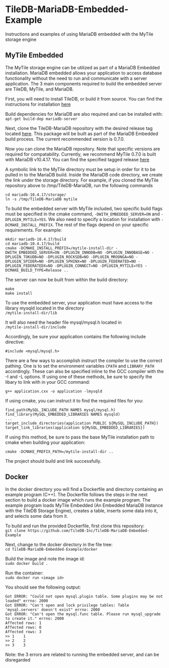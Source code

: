 # TileDB-MariaDB-Embedded-Example
Instructions and examples of using MariaDB embedded with the MyTile storage engine  
  
## MyTile Embedded  
The MyTile storage engine can be utilized as part of a MariaDB Embedded installation. MariaDB embedded allows your application to access database functionality without the need to run and communicate with a server application. The 3 main components required to build the embedded server are TileDB, MyTile, and MariaDB.  

First, you will need to install TileDB, or build it from source. You can find the instructions for installation [here](https://docs.tiledb.com/main/solutions/tiledb-embedded/installation)  

Build dependencies for MariaDB are also required and can be installed with:  
`apt-get build-dep mariadb-server`  

Next, clone the TileDB-MariaDB repository with the desired release tag located [here](https://github.com/TileDB-Inc/TileDB-MariaDB/releases/tag/0.7.0). This package will be built as part of the MariaDB Embedded build process. The current recommended version is 0.7.0.   

Now you can clone the MariaDB repository. Note that specific versions are required for compatability. Currently, we recommend MyTile 0.7.0 is built with MariaDB v10.4.17. You can find the specified tagged release [here](https://github.com/MariaDB/server/tree/mariadb-10.4.17)  

A symbolic link to the MyTile directory must be setup in order for it to be pulled in to the MariaDB build. Inside the MariaDB code directory, we create the link under the storage directory. For example, if you cloned the MyTile repository above to /tmp/TileDB-MariaDB, run the following commands  
```
cd mariadb-10.4.17/storage/
ln -s /tmp/TileDB-MariaDB mytile
```  

To build the embedded server with MyTile included, two specific build flags must be specified in the cmake command, `-DWITH_EMBEDDED_SERVER=ON` and `-DPLUGIN_MYTILE=YES`. We also need to specify a location for installation with `-DCMAKE_INSTALL_PREFIX`. The rest of the flags depend on your specific requirements. For example:  
```
mkdir mariadb-10.4.17/build
cd mariadb-10.4.17/build
cmake -DCMAKE_INSTALL_PREFIX=/mytile-install-dir -DWITH_EMBEDDED_SERVER=ON -DPLUGIN_INNODB=NO -DPLUGIN_INNOBASE=NO -DPLUGIN_TOKUDB=NO -DPLUGIN_ROCKSDB=NO -DPLUGIN_MROONGA=NO -DPLUGIN_SPIDER=NO -DPLUGIN_SPHINX=NO -DPLUGIN_FEDERATED=NO -DPLUGIN_FEDERATEDX=NO -DPLUGIN_CONNECT=NO -DPLUGIN_MYTILE=YES -DCMAKE_BUILD_TYPE=Release ..
```  

The server can now be built from within the build directory:  
```
make
make install
```  

To use the embedded server, your application must have access to the library mysqld located in the directory  
`/mytile-install-dir/lib`  

It will also need the header file mysql/mysql.h located in  
`/mytile-install-dir/include`  

Accordingly, be sure your application contains the following include directive:  
```
#include <mysql/mysql.h>
```  

There are a few ways to accomplish instruct the compiler to use the correct pathing. One is to set the environment variables `CPATH` and `LIBRARY_PATH` accordingly. These can also be specified inline to the GCC compiler with the -I and -L options. If using one of these methods, be sure to specify the libary to link with in your GCC command:  
```
g++ application.cxx -o application -lmysqld
```  

If using cmake, you can instruct it to find the required files for you:  
```
find_path(MySQL_INCLUDE_PATH NAMES mysql/mysql.h)
find_library(MySQL_EMBEDDED_LIBRARIES NAMES mysqld)
...
target_include_directories(application PUBLIC ${MySQL_INCLUDE_PATH})
target_link_libraries(application ${MySQL_EMBEDDED_LIBRARIES})
```  

If using this method, be sure to pass the base MyTile installation path to cmake when building your application:  
```
cmake -DCMAKE_PREFIX_PATH=/mytile-install-dir ..
```  

The project should build and link successfully.  
  
## Docker
In the docker directory you will find a Dockerfile and directory containing an example program (C++). The Dockerfile follows the steps in the next section to build a docker image which runs the example program. The example program loads MyTile Embedded (An Embedded MariaDB instance with the TileDB Storage Engine), creates a table, inserts some data into it, and selects some data from it.  

To build and run the provided Dockerfile, first clone this repository:  
`git clone https://github.com/TileDB-Inc/TileDB-MariaDB-Embedded-Example`  
  
Next, change to the docker directory in the file tree:  
`cd TileDB-MariaDB-Embedded-Example/docker`  
  
Build the image and note the image id:  
`sudo docker build .`  
  
Run the container:  
`sudo docker run <image id>`  
  
You should see the following output:  
```
Got ERROR: "Could not open mysql.plugin table. Some plugins may be not loaded" errno: 2000
Got ERROR: "Can't open and lock privilege tables: Table 'mysql.servers' doesn't exist" errno: 2000
Got ERROR: "Can't open the mysql.func table. Please run mysql_upgrade to create it." errno: 2000
Affected rows: 1
Affected rows: 0
Affected rows: 3
>> 1	1	
>> 2	2	
>> 3	3
```  
  
Note: the 3 errors are related to running the embedded server, and can be disregarded  
  

